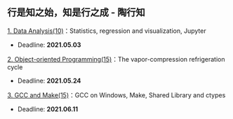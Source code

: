## 行是知之始，知是行之成 - 陶行知

[1. Data Analysis(10)](./P1)：Statistics, regression and visualization, Jupyter 

* Deadline: **2021.05.03**

[2. Object-oriented Programming(15)](./P2)：The vapor-compression refrigeration cycle 

* Deadline: **2021.05.24**

[3. GCC and Make(15)](./P3)：GCC on Windows, Make, Shared Library and ctypes

* Deadline: **2021.06.11**
